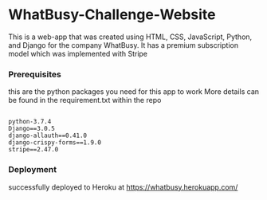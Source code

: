# WhatBusy-Challenge-Website
This is a web-app that was created using HTML, CSS, JavaScript, Python, and Django for the company WhatBusy. It has a premium subscription model which was implemented with Stripe

### Prerequisites

this are the python packages you need for this app to work
More details can be found in the requirement.txt within the repo

```

python-3.7.4
Django==3.0.5
django-allauth==0.41.0
django-crispy-forms==1.9.0
stripe==2.47.0

```

### Deployment

successfully deployed to Heroku at https://whatbusy.herokuapp.com/
